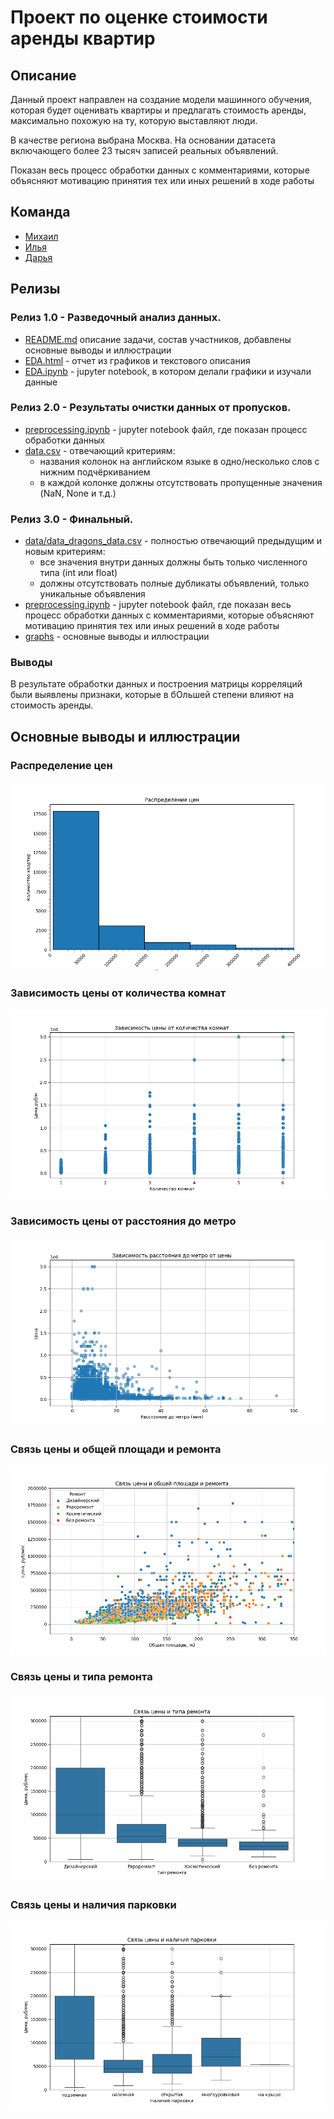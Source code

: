 # Проект по оценке стоимости аренды квартир

## Описание

Данный  проект направлен на создание модели машинного обучения, которая будет оценивать квартиры и предлагать стоимость аренды, максимально похожую на ту, которую выставляют люди.

В качестве региона выбрана Москва.
На основании датасета включающего более 23 тысяч записей реальных объявлений.

Показан весь процесс обработки данных с комментариями, которые объясняют мотивацию принятия тех или иных решений в ходе работы

## Команда
 - [Михаил](https://github.com/allspicepaege)
 - [Илья](https://github.com/lefuuu)
 - [Дарья](https://github.com/DashonokOk)

## Релизы

### Релиз 1.0 - Разведочный анализ данных.

- [README.md](https://github.com/lefuuu/Final_project_phase-0/blob/main/README.md) описание задачи, состав участников, добавлены основные выводы и иллюстрации
- [EDA.html](https://github.com/lefuuu/Final_project_phase-0/blob/main/notebooks/EDA.html) - отчет из графиков и текстового описания
- [EDA.ipynb](https://github.com/lefuuu/Final_project_phase-0/blob/main/notebooks/EDA.ipynb) - jupyter notebook, в котором делали графики и изучали данные

### Релиз 2.0 - Результаты очистки данных от пропусков.

- [preprocessing.ipynb](https://github.com/lefuuu/Final_project_phase-0/blob/main/notebooks/preprocessing.ipynb) - jupyter notebook файл, где показан процесс обработки данных
- [data.csv](https://github.com/lefuuu/Final_project_phase-0/blob/main/data/_data.csv) - отвечающий критериям:
  - названия колонок на английском языке в одно/несколько слов с нижним подчёркиванием
  - в каждой колонке должны отсутствовать пропущенные значения (NaN, None и т.д.)

### Релиз 3.0 - Финальный.

- [data/data_dragons_data.csv](https://github.com/lefuuu/Final_project_phase-0/blob/main/data/data_dragons_data.csv) - полностью отвечающий предыдущим и новым критериям:
  - все значения внутри данных должны быть только численного типа (int или float)
  - должны отсутствовать полные дубликаты объявлений, только уникальные объявления
- [preprocessing.ipynb](https://github.com/lefuuu/Final_project_phase-0/blob/main/notebooks/preprocessing.ipynb) - jupyter notebook файл, где показан весь процесс обработки данных с комментариями, которые объясняют мотивацию принятия тех или иных решений в ходе работы
-  [graphs](https://github.com/lefuuu/Final_project_phase-0/tree/main/graphs) - основные выводы и иллюстрации

### Выводы
В результате обработки данных и построения матрицы корреляций были выявлены признаки, которые в бОльшей степени влияют на стоимость аренды.

## Основные выводы и иллюстрации

### Распределение цен


![Распределение цен](graphs/prices_count.png)

### Зависимость цены от количества комнат

![Зависимость цены от количества комнат](graphs/prices_by_rooms.png)

### Зависимость цены от расстояния до метро 

![Зависимость расстояния до метро от цены](graphs/subw_dist_by_price.png)

### Связь цены и общей площади и ремонта

![Связь цены и общей площади и ремонта](graphs/price_area_furn.png)

### Связь цены и типа ремонта

![Связь цены и типа ремонта](graphs/price_furn.png)

### Связь цены и наличия парковки

![Связь цены и наличия парковки](graphs/price_parking.png)

